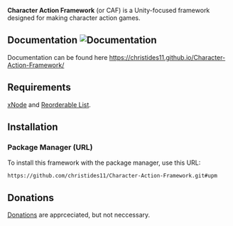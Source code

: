 **Character Action Framework** (or CAF) is a Unity-focused framework designed for making character action games. 

## Documentation ![Documentation](https://github.com/christides11/Character-Action-Framework/workflows/Documentation/badge.svg)
Documentation can be found here https://christides11.github.io/Character-Action-Framework/

## Requirements
[xNode](https://github.com/Siccity/xNode) and [Reorderable List](https://github.com/cfoulston/Unity-Reorderable-List).

## Installation
### Package Manager (URL)
To install this framework with the package manager, use this URL:
```
https://github.com/christides11/Character-Action-Framework.git#upm
```

## Donations
[Donations](https://paypal.me/ChrisTides11?locale.x=en_US) are apprceciated, but not neccessary.
